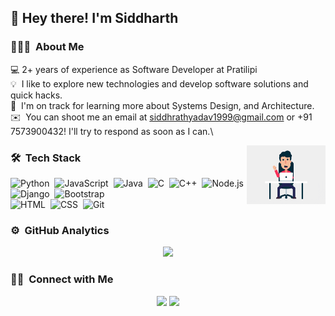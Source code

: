 <h2>👋 Hey there! I'm Siddharth</h2>

### 👨🏻‍💻 &nbsp;About Me
💻 2+ years of experience as Software Developer at Pratilipi\
💡 &nbsp;I like to explore new technologies and develop software solutions and quick hacks.\
🌱 &nbsp;I'm on track for learning more about Systems Design, and Architecture.\
✉️ &nbsp;You can shoot me an email at siddhrathyadav1999@gmail.com or +91 7573900432! I'll try to respond as soon as I can.\

<img alt="coding" src="./assets/coding.gif" align="right" style="height: 35%;width: 25%"/>

### 🛠 &nbsp;Tech Stack

![Python](https://img.shields.io/badge/-Python-05122A?style=flat&logo=python)&nbsp;
![JavaScript](https://img.shields.io/badge/-JavaScript-05122A?style=flat&logo=javascript)&nbsp;
![Java](https://img.shields.io/badge/-Java-05122A?style=flat&logo=Java&logoColor=FFA518)&nbsp;
![C](https://img.shields.io/badge/-C-05122A?style=flat&logo=C&logoColor=A8B9CC)&nbsp;
![C++](https://img.shields.io/badge/-C++-05122A?style=flat&logo=C%2B%2B&logoColor=00599C)&nbsp;
![Node.js](https://img.shields.io/badge/-Node.js-05122A?style=flat&logo=node.js)&nbsp;
![Django](https://img.shields.io/badge/-Django-05122A?style=flat&logo=django&logoColor=092E20)&nbsp;
![Bootstrap](https://img.shields.io/badge/-Bootstrap-05122A?style=flat&logo=bootstrap&logoColor=563D7C)\
![HTML](https://img.shields.io/badge/-HTML-05122A?style=flat&logo=HTML5)&nbsp;
![CSS](https://img.shields.io/badge/-CSS-05122A?style=flat&logo=CSS3&logoColor=1572B6)&nbsp;
![Git](https://img.shields.io/badge/-Git-05122A?style=flat&logo=git)&nbsp;

### ⚙️ &nbsp;GitHub Analytics

<p align="center">
<a href="https://github.com/siddharth2022">
  <img height="180em" src="https://github-readme-stats-eight-theta.vercel.app/api?username=siddharth2022&show_icons=true&theme=algolia&include_all_commits=true&count_private=true"/>

</a>
</p>

### 🤝🏻 &nbsp;Connect with Me

<p align="center">
<a href="https://www.linkedin.com/in/siddharthsinh-yadav/"><img src="https://img.shields.io/badge/-Siddharth%20Yadav-blue?style=flat&logo=Linkedin&logoColor=white"/></a>
<a href="mailto:siddhrathyadav1999@gmail.com    "><img src="https://img.shields.io/badge/-Siddharth%20Yadav-red?style=flat&logo=Gmail&logoColor=white"/></a>
</p>
